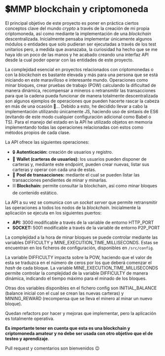 # 💲MMP blockchain y criptomoneda
El principal objetivo de este proyecto es poner en práctica ciertos conceptos clave del mundo *crypto* a través de la creación de mi propia criptomoneda, así como mediante la implementación de una *blockchain* descentralizada. Inicialmente pensaba implementar únicamente algunos módulos o entidades que solo pudieran ser ejecutadas a través de los test unitarios pero, a medida que avanazaba, la curiosidad ha hecho que se me haya ido un poco de las manos y he acabado creando una interfaz API desde la cual poder operar con las entidades de este proyecto.

La complejidad esencial en proyectos relacionados con criptomonedas o con la *blockchain* es bastante elevada y más para una persona que se está iniciando en este maravilloso e interesante mundo. Operaciones como minar bloques, crear pruebas de trabajo (POW) calculando la dificultad de manera dinámica, recompensar a mineros o retransmitir las transacciones para que la cadena pueda funcionar de manera totalmente descentralizada son algunos ejemplos de operaciones que pueden hacerte rascar la cabeza en más de una ocasión 🤯... Debido a esto, he decidido llevar a cabo la implementación utilizando únicamente JS, haciendo uso de sintaxis de ES6 (evitando de este modo cualquier configuración adicional como Babel o TS). Para el manejo del estado en la API he utilizado objetos en memoria implementando todas las operaciones relacionadas con estos como métodos propios de cada clase.

La API ofrece las siguientes operaciones:
* 🔒 **Autenticación:** creación de usuarios y registro.
* 👛 **Wallet (carteras de usuarios):** los usuarios pueden disponer de carteras y, mediante este endpoint, pueden crear nuevas, listar sus carteras y operar con cada una de estas.
* 🧮 **Pool de transacciones:** mediante el cual se pueden listar las transacciones pendientes de minar y minarlas.
* ⛓ **Blockchain:** permite consultar la blockchain, así como minar bloques de contenido estático.

La API a su vez se comunica con un *socket server* que permite retransmitir las operaciones a todos los nodos de la *blockchain*. Inicialmente la aplicación se ejecuta en los siguientes puertos:
* **API:** 3000 modificable a través de la variable de entorno HTTP_PORT
* **SOCKET:** 5001 modificable a través de la variable de entorno P2P_PORT

La complejidad a la hora de minar bloques se puede controlar mediante las variables DIFFICULTY y MINE_EXECUTION_TIME_MILLISECONDS. Estas se encuentran en los ficheros de configuración, disponibles en `/src/config`.

La variable DIFFICULTY impacta sobre la POW, haciendo que el valor de esta se traduzca en el número de ceros por los que deberá comenzar el *hash* de cada bloque. La variable MINE_EXECUTION_TIME_MILLISECONDS permite controlar la complejidad de la variable DIFFICULTY de manera dinámica, indicando el tiempo máximo para el minado de los bloques. 

Otras dos variables disponibles en el fichero config son INITIAL_BALANCE (balance inicial con el cual se crean las nuevas carteras) y MINING_REWARD (recompensa que se lleva el minero al minar un nuevo bloque).

Quedan refactors por hacer y mejoras que implementar, pero la aplicación es totalmente operativa.

**Es importante tener en cuenta que esta es una blockchain y criptomoneda amateur y no debe ser usada con otro objetivo que el de testeo y aprendizaje**.

Pull request y comentarios son bienvenidos 😉
